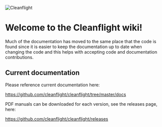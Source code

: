 ![Cleanflight](https://raw.githubusercontent.com/wiki/cleanflight/cleanflight/images/cleanflight/cleanflight-logo-light-wide-1-240px.jpg)

# Welcome to the Cleanflight wiki!

Much of the documentation has moved to the same place that the code is found since it is easier to keep the documentation up to date when changing the code and this helps with accepting code and documentation contributions.

## Current documentation

Please reference current documentation here:

https://github.com/cleanflight/cleanflight/tree/master/docs

PDF manuals can be downloaded for each version, see the releases page, here:

https://github.com/cleanflight/cleanflight/releases

